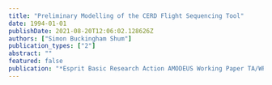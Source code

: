 ```yaml
---
title: "Preliminary Modelling of the CERD Flight Sequencing Tool"
date: 1994-01-01
publishDate: 2021-08-20T12:06:02.128626Z
authors: ["Simon Buckingham Shum"]
publication_types: ["2"]
abstract: ""
featured: false
publication: "*Esprit Basic Research Action AMODEUS Working Paper TA/WP*"
---
```


